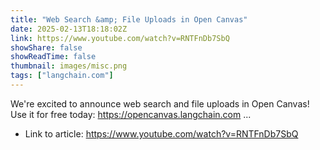 ```yaml
---
title: "Web Search &amp; File Uploads in Open Canvas"
date: 2025-02-13T18:18:02Z
link: https://www.youtube.com/watch?v=RNTFnDb7SbQ
showShare: false
showReadTime: false
thumbnail: images/misc.png
tags: ["langchain.com"]
---
```

We're excited to announce web search and file uploads in Open Canvas! Use it for free today: https://opencanvas.langchain.com ...

- Link to article: https://www.youtube.com/watch?v=RNTFnDb7SbQ